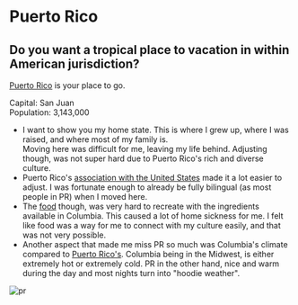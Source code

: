 # Puerto Rico

## Do you want a tropical place to vacation in within American jurisdiction?   
[Puerto Rico](https://www.discoverpuertorico.com/) is your place to go. 

Capital: San Juan  
Population: 3,143,000

- I want to show you my home state. This is where I grew up, where I was raised, and where most of my family is.   
Moving here was difficult for me, leaving my life behind. Adjusting though, was not super hard due to Puerto Rico's rich and diverse culture.   
- Puerto Rico's [association with the United States](americanrelation.md) made it a lot easier to adjust. I was fortunate enough to already be fully bilingual (as most people in PR)
when I moved here.   
- The [food](https://www.ezcater.com/lunchrush/office/primer-puerto-rican-dishes-cuisine-try-ever-right-now/) though, was very hard to recreate with the ingredients available in Columbia. This caused a lot of home sickness for me. I felt like 
food was a way for me to connect with my culture easily, and that was not very possible.  
- Another aspect that made me miss PR so much was Columbia's climate compared to [Puerto Rico's](climate.md). Columbia being in the Midwest, is either extremely hot or extremely cold. PR in the other hand, nice and warm during the day and most nights turn into "hoodie weather". 

![pr](pr.jpg)

